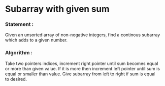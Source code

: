 Subarray with given sum
======================

<h3>
Statement :
</h3>
Given an unsorted array of non-negative integers, find a continous subarray which adds to a given number.

<h3>
Algorithm :
</h3>
Take two pointers indices, increment right pointer until sum becomes equal or more than given value. If
it is more then increment left pointer until sum is equal or smaller than value. Give subarray from left
to right if sum is equal to desired.